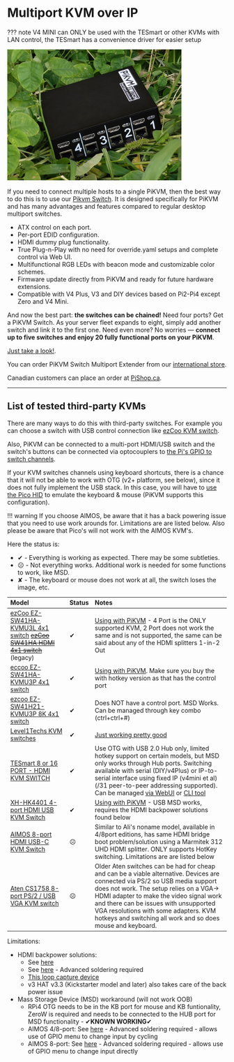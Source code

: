 # Multiport KVM over IP


??? note
    V4 MINI can ONLY be used with the TESmart or other KVMs with LAN control, the TESmart has a convenience driver for easier setup


<img src="../switch/switch.png" width="400" />

If you need to connect multiple hosts to a single PiKVM, then the best way to do this is to use our [Pikvm Switch](switch.md).
It is designed specifically for PiKVM and has many advantages and features compared to regular desktop multiport switches.

* ATX control on each port.
* Per-port EDID configuration.
* HDMI dummy plug functionality.
* True Plug-n-Play with no need for override.yaml setups and complete control via Web UI.
* Multifunctional RGB LEDs with beacon mode and customizable color schemes.
* Firmware update directly from PiKVM and ready for future hardware extensions.
* Compatible with V4 Plus, V3 and DIY devices based on Pi2-Pi4 except Zero and V4 Mini.

And now the best part: **the switches can be chained!** Need four ports? Get a PiKVM Switch.
As your server fleet expands to eight, simply add another switch and link it to the first one.
Need even more? No worries — **connect up to five switches and enjoy 20 fully functional ports on your PiKVM**.

[Just take a look!](switch.md).

You can order PiKVM Switch Multiport Extender from our [international store](https://shop.hipi.io/product/pikvm-switch-multiport-extender).

Canadian customers can place an order at [PiShop.ca](https://www.pishop.ca/product/pikvm-switch-multiport-extender/).


----- 
## List of tested third-party KVMs

There are many ways to do this with third-party switches. For example you can choose a switch with USB control connection like [ezCoo KVM switch](ezcoo.md).

Also, PiKVM can be connected to a multi-port HDMI/USB switch and the switch's buttons can be connected via optocouplers to [the Pi's GPIO to switch channels](gpio.md).

If your KVM switches channels using keyboard shortcuts, there is a chance that it will not be able to work with OTG (v2+ platform, see below), since it does not fully implement the USB stack. In this case, you will have to [use the Pico HID](pico_hid.md) to emulate the keyboard & mouse (PiKVM supports this configuration).

!!! warning
    If you choose AIMOS, be aware that it has a back powering issue that you need to use work arounds for. Limitations are are listed below. Also please be aware that Pico's will not work with the AIMOS KVM's.

Here the status is:

* ✔ - Everything is working as expected. There may be some subtleties.
* ☹ - Not everything works. Additional work is needed for some functions to work, like MSD.
* ✘ - The keyboard or mouse does not work at all, the switch loses the image, etc.

| Model | Status | Notes |
|:------|:-------|:------|
| [ezCoo EZ-SW41HA-KVMU3L 4x1 switch](https://www.easycoolav.com/products/hdmi20-switch-4x1-with-usb30-kvm-3-port-usbsupport-4k60hz-444-and-hdr-audio-breakout-36) ~~[ezCoo SW41HA HDMI 4x1 switch](https://www.easycoolav.com/products/hdmi20-switch-4x1-with-usb20-kvm-4-port-usbsupport-4k60hz-444-and-hdr-audio-breakout)~~ (legacy) | ✔ | [Using with PiKVM](ezcoo.md) - 4 Port is the ONLY supported KVM, 2 Port does not work the same and is not supported, the same can be said about any of the HDMI splitters 1-in-2 Out |
| [eccoo EZ-SW41HA-KVMU3P 4x1 switch](https://www.amazon.com/gp/product/B09ZKZK7ZB) |  ✔ | [Using with PiKVM](ezcoo.md). Make sure you buy the with hotkey version as that has the control port | 
| [ezcoo EZ-SW41H21-KVMU3P 8K 4x1 switch](https://www.easycoolav.com/products/8k-hdmi-kvm-switch-4x1-with-usb30-kvm-4k120hz-hotkey-switch) |  ✔ | Does NOT have a control port. MSD Works. Can be managed through key combo (ctrl+ctrl+#)
| [Level1Techs KVM switches](https://www.store.level1techs.com/products/hardware) |  ✔ | [Just working pretty good](https://www.youtube.com/watch?v=P6qdXpucm0Q) |
| [TESmart 8 or 16 PORT - HDMI KVM SWITCH](https://www.tesmart.com/collections/for-8-16-pcs-1-monitor) |  ✔ | Use OTG with USB 2.0 Hub only, limited hotkey support on certain models, but MSD only works through Hub ports. Switching available with serial (DIY/v4Plus) or IP-to-serial interface using fixed IP (v4mini et al) (/31 peer-to-peer addressing supported). Can be managed [via WebUI](tesmart.md) or [CLI tool](https://github.com/bbeaudoin/bash/tree/master/tesmart) |
| [XH-HK4401 4-port HDMI USB KVM Switch](https://www.aliexpress.com/item/4000849336545.html) | ✔ | [Using with PiKVM](xh_hk4401.md) - USB MSD works, requires the HDMI backpower solutions found below |
| [AIMOS 8-port HDMI USB-C KVM Switch](https://www.amazon.de/AIMOS-Umschalter-Tastatur-unterst%C3%BCtzen-verbunden/dp/B08FR5K111/) | ☹ | Similar to Ali's noname model, available in 4/8port editions, has same HDMI bridge boot problem/solution using a Marmitek 312 UHD HDMI splitter. ONLY supports HotKey switching.  Limitations are are listed below |
| [Aten CS1758 8-port PS/2 / USB VGA KVM switch](https://www.aten.com/global/en/products/kvm/rack-kvm-switches/cs1758/) | ☹ | Older Aten switches can be had for cheap and can be a viable alternative. Devices are connected via PS/2 so USB media support does not work. The setup relies on a VGA-> HDMI adapter to make the video signal work and there can be issues with unsupported VGA resolutions with some adapters. KVM hotkeys and switching all work and so does mouse and keyboard. |

Limitations:

* HDMI backpower solutions:
    * See [here](https://github.com/pikvm/pikvm/issues/128)
    * See [here](https://github.com/pikvm/pikvm/issues/382) - Advanced soldering required
    * [This loop capture device](https://www.amazon.com/gp/product/B08B346353)
    * v3 HAT v3.3 (Kickstarter model and later) also takes care of the back power issue
* Mass Storage Device (MSD) workaround (will not work OOB)
    * RPi4 OTG needs to be in the KB port for mouse and KB funtionality, ZeroW is required and needs to be connected to the HUB port for MSD functionality - ✔**KNOWN WORKING**✔
    * AIMOS 4/8-port: See [here](https://github.com/pikvm/pikvm/issues/371) - Advanced soldering required - allows use of GPIO menu to change input by cycling
    * AIMOS 8-port: See [here](https://github.com/749/PiKVM-AIMOS-AM-KVM803-UART-Mod) - Advanced soldering required - allows use of GPIO menu to change input directly
